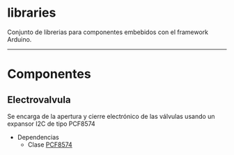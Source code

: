 # libraries
Conjunto de librerias para componentes embebidos con el framework Arduino.

---------------------------------

# Componentes
## Electrovalvula
Se encarga de la apertura y cierre electrónico de las válvulas usando un expansor I2C de tipo PCF8574
* Dependencias
  * Clase [PCF8574](https://github.com/RobTillaart/Arduino/tree/master/libraries/PCF8574)
